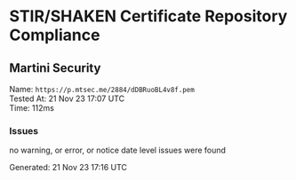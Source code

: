# STIR/SHAKEN Certificate Repository Compliance

## Martini Security

Name: `https://p.mtsec.me/2884/dDBRuoBL4v8f.pem`\
Tested At: 21 Nov 23 17:07 UTC\
Time: 112ms

### Issues

no warning, or error, or notice date level issues were found

Generated: 21 Nov 23 17:16 UTC